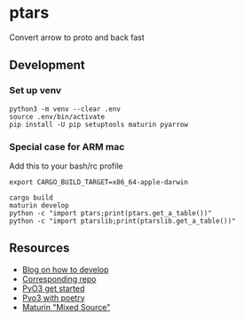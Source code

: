# ptars

Convert arrow to proto and back fast

## Development

### Set up venv

```shell
python3 -m venv --clear .env
source .env/bin/activate
pip install -U pip setuptools maturin pyarrow
```
### Special case for ARM mac

Add this to your bash/rc profile

```shell
export CARGO_BUILD_TARGET=x86_64-apple-darwin
```

```shell
cargo build
maturin develop
python -c "import ptars;print(ptars.get_a_table())"
python -c "import ptarslib;print(ptarslib.get_a_table())"
```


## Resources

- [Blog on how to develop](https://blog.yossarian.net/2020/08/02/Writing-and-publishing-a-python-module-in-rust?utm_source=pocket_saves)
- [Corresponding repo](https://github.com/woodruffw/procmaps.py)
- [PyO3 get started](https://pyo3.rs/v0.4.1/)
- [Pyo3 with poetry](https://github.com/nbigaouette/python-poetry-rust-wheel/)
- [Maturin "Mixed Source"](https://www.maturin.rs/#mixed-rustpython-projects)

